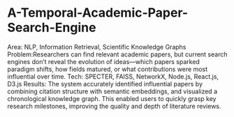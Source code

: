 # A-Temporal-Academic-Paper-Search-Engine

Area: NLP, Information Retrieval, Scientific Knowledge Graphs
Problem:Researchers can find relevant academic papers, but current search engines don’t reveal the
evolution of ideas—which papers sparked paradigm shifts, how fields matured, or what contributions
were most influential over time.
Tech: SPECTER, FAISS, NetworkX, Node.js, React.js, D3.js
Results: The system accurately identified influential papers by combining citation structure with
semantic embeddings, and visualized a chronological knowledge graph. This enabled users to quickly
grasp key research milestones, improving the quality and depth of literature reviews.
